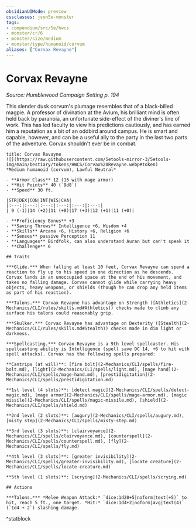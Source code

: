 ```yaml
---
obsidianUIMode: preview
cssclasses: json5e-monster
tags:
- compendium/src/5e/hwcs
- monster/cr/6
- monster/size/medium
- monster/type/humanoid/corvum
aliases: ["Corvax Revayne"]
---
```

# Corvax Revayne
*Source: Humblewood Campaign Setting p. 194*  

This slender dusk corvum's plumage resembles that of a black-billed magpie. A professor of divination at the Avium, his brilliant mind is often held back by paranoia, an unfortunate side-effect of the diviner's line of work. This has led faculty to view his predictions cautiously, and has earned him a reputation as a bit of an oddbird around campus. He is smart and capable, however, and can be a useful ally to the party in the last two parts of the adventure. Corvax shouldn't ever be in combat.

```ad-statblock
title: Corvax Revayne
![](https://raw.githubusercontent.com/5etools-mirror-3/5etools-img/main/bestiary/tokens/HWCS/Corvax%20Revayne.webp#token)
*Medium humanoid (corvum), Lawful Neutral*

- **Armor Class** 12 (15 with mage armor)
- **Hit Points** 40 (`9d8`)
- **Speed** 30 ft.

|STR|DEX|CON|INT|WIS|CHA|
|:---:|:---:|:---:|:---:|:---:|:---:|
| 9 (-1)|14 (+2)|11 (+0)|17 (+3)|12 (+1)|11 (+0)|

- **Proficiency Bonus** +3
- **Saving Throws** Intelligence +6, Wisdom +4
- **Skills** Arcana +6, History +6, Religion +6
- **Senses** passive Perception 11
- **Languages** Birdfolk, can also understand Auran but can't speak it
- **Challenge** 6

## Traits

***Glide.*** When falling at least 10 feet, Corvax Revayne can spend a reaction to fly up to his speed in one direction as he descends. Corvax lands in an unoccupied space at the end of his movement, and takes no falling damage. Corvax cannot glide while carrying heavy objects, heavy weapons, or shields (though he can drop any held items as part of his reaction).

***Talons.*** Corvax Revayne has advantage on Strength ([Athletics](2-Mechanics/CLI/rules/skills.md#Athletics)) checks made to climb any surface his talons could reasonably grip.

***Skulker.*** Corvax Revayne has advantage on Dexterity ([Stealth](2-Mechanics/CLI/rules/skills.md#Stealth)) checks made in dim light or darkness.

***Spellcasting.*** Corvax Revayne is a 9th level spellcaster. His spellcasting ability is Intelligence (spell save DC 14, +6 to hit with spell attacks). Corvax has the following spells prepared:

**Cantrips (at will)**: [fire bolt](2-Mechanics/CLI/spells/fire-bolt.md), [light](2-Mechanics/CLI/spells/light.md), [mage hand](2-Mechanics/CLI/spells/mage-hand.md), [prestidigitation](2-Mechanics/CLI/spells/prestidigitation.md)

**1st level (4 slots)**: [detect magic](2-Mechanics/CLI/spells/detect-magic.md), [mage armor](2-Mechanics/CLI/spells/mage-armor.md), [magic missile](2-Mechanics/CLI/spells/magic-missile.md), [shield](2-Mechanics/CLI/spells/shield.md)

**2nd level (2 slots)**: [augury](2-Mechanics/CLI/spells/augury.md), [misty step](2-Mechanics/CLI/spells/misty-step.md)

**3rd level (3 slots)**: [clairvoyance](2-Mechanics/CLI/spells/clairvoyance.md), [counterspell](2-Mechanics/CLI/spells/counterspell.md), [fly](2-Mechanics/CLI/spells/fly.md)

**4th level (3 slots)**: [greater invisibility](2-Mechanics/CLI/spells/greater-invisibility.md), [locate creature](2-Mechanics/CLI/spells/locate-creature.md)

**5th level (1 slots)**: [scrying](2-Mechanics/CLI/spells/scrying.md)

## Actions

***Talons.*** *Melee Weapon Attack:* `dice:1d20+5|noform|text(+5)` to hit, reach 5 ft., one target. *Hit:* `dice:1d4+2|noform|avg|text(4)` (`1d4 + 2`) slashing damage.
```
^statblock